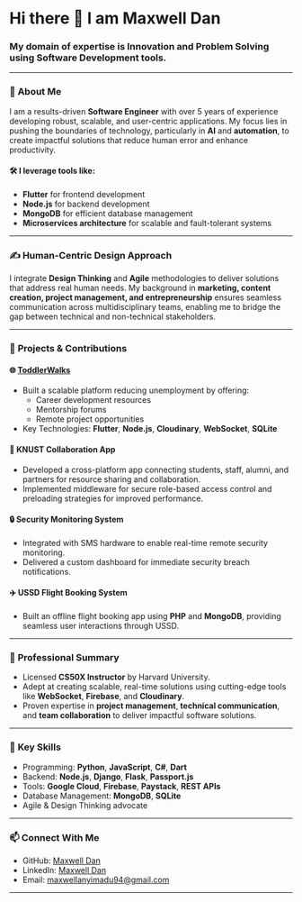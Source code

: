 # Hi there 👋 I am Maxwell Dan

### My domain of expertise is Innovation and Problem Solving using Software Development tools.

---

### 🌟 **About Me**
I am a results-driven **Software Engineer** with over 5 years of experience developing robust, scalable, and user-centric applications. My focus lies in pushing the boundaries of technology, particularly in **AI** and **automation**, to create impactful solutions that reduce human error and enhance productivity.

#### 🛠️ I leverage tools like:
- **Flutter** for frontend development
- **Node.js** for backend development
- **MongoDB** for efficient database management
- **Microservices architecture** for scalable and fault-tolerant systems

---

### ✍️ **Human-Centric Design Approach**
I integrate **Design Thinking** and **Agile** methodologies to deliver solutions that address real human needs. My background in **marketing, content creation, project management, and entrepreneurship** ensures seamless communication across multidisciplinary teams, enabling me to bridge the gap between technical and non-technical stakeholders.

---

### 🚀 **Projects & Contributions**
#### 🌐 **[ToddlerWalks](https://www.toddlerwalks.org)**
- Built a scalable platform reducing unemployment by offering:
  - Career development resources
  - Mentorship forums
  - Remote project opportunities
- Key Technologies: **Flutter**, **Node.js**, **Cloudinary**, **WebSocket**, **SQLite**

#### 📱 **KNUST Collaboration App**
- Developed a cross-platform app connecting students, staff, alumni, and partners for resource sharing and collaboration.
- Implemented middleware for secure role-based access control and preloading strategies for improved performance.

#### 🔒 **Security Monitoring System**
- Integrated with SMS hardware to enable real-time remote security monitoring.
- Delivered a custom dashboard for immediate security breach notifications.

#### ✈️ **USSD Flight Booking System**
- Built an offline flight booking app using **PHP** and **MongoDB**, providing seamless user interactions through USSD.

---

### 💼 **Professional Summary**
- Licensed **CS50X Instructor** by Harvard University.
- Adept at creating scalable, real-time solutions using cutting-edge tools like **WebSocket**, **Firebase**, and **Cloudinary**.
- Proven expertise in **project management**, **technical communication**, and **team collaboration** to deliver impactful software solutions.

---

### 🔑 **Key Skills**
- Programming: **Python**, **JavaScript**, **C#**, **Dart**
- Backend: **Node.js**, **Django**, **Flask**, **Passport.js**
- Tools: **Google Cloud**, **Firebase**, **Paystack**, **REST APIs**
- Database Management: **MongoDB**, **SQLite**
- Agile & Design Thinking advocate

---

### 📫 **Connect With Me**
- GitHub: [Maxwell Dan](https://github.com/Maxwell-Dan)
- LinkedIn: [Maxwell Dan](https://www.linkedin.com/in/maxwell-dan/)
- Email: [maxwellanyimadu94@gmail.com](mailto:maxwellanyimadu94@gmail.com)

---
